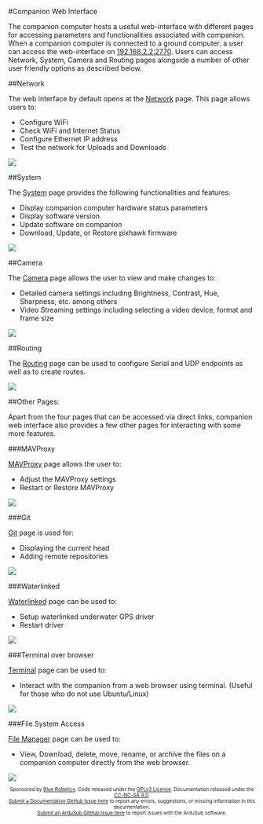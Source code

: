 #Companion Web Interface

The companion computer hosts a useful web-interface with different pages for accessing parameters and functionalities associated with companion. When a companion computer is connected to a ground computer, a user can access the web-interface on [192.168.2.2:2770](http://192.168.2.2:2770). Users can access Network, System, Camera and Routing pages alongside a number of other user friendly options as described below. 

##Network

The web interface by default opens at the [Network](http://192.168.2.2:2770/network) page. This page allows users to:

- Configure WiFi
- Check WiFi and Internet Status 
- Configure Ethernet IP address
- Test the network for Uploads and Downloads

<img src="/images/network-setup.png" class="img-responsive img-center" style="max-width:750px" />

##System

The [System](http://192.168.2.2:2770/system) page provides the following functionalities and features:

- Display companion computer hardware status parameters
- Display software version
- Update software on companion
- Download, Update, or Restore pixhawk firmware

<img src="/images/system-setup.png" class="img-responsive img-center" style="max-width:750px" />

##Camera

The [Camera](http://192.168.2.2:2770/camera) page allows the user to view and make changes to:
 
- Detailed camera settings including Brightness, Contrast, Hue, Sharpness, etc. among others
- Video Streaming settings including selecting a video device, format and frame size

<img src="/images/camera-setup.png" class="img-responsive img-center" style="max-width:750px" />

##Routing

The [Routing](http://192.168.2.2:2770/routing) page can be used to configure Serial and UDP endpoints as well as to create routes. 

<img src="/images/routing-setup.png" class="img-responsive img-center" style="max-width:750px" />

##Other Pages:

Apart from the four pages that can be accessed via direct links, companion web interface also provides a few other pages for interacting with some more features.

###MAVProxy

[MAVProxy](http://192.168.2.2:2770/mavproxy) page allows the user to:

- Adjust the MAVProxy settings
- Restart or Restore MAVProxy

<img src="/images/mavproxy-setup.png" class="img-responsive img-center" style="max-width:750px" />

###Git

[Git](http://192.168.2.2:2770/git) page is used for:

- Displaying the current head
- Adding remote repositories

<img src="/images/git-setup.png" class="img-responsive img-center" style="max-width:750px" />

###Waterlinked

[Waterlinked](http://192.168.2.2:2770/waterlinked) page can be used to: 

- Setup waterlinked underwater GPS driver
- Restart driver

<img src="/images/waterlinked-setup.png" class="img-responsive img-center" style="max-width:750px" />

###Terminal over browser

[Terminal](http://192.168.2.2:8088) page can be used to:

- Interact with the companion from a web browser using terminal. (Useful for those who do not use Ubuntu/Linux)

<img src="/images/terminal.png" class="img-responsive img-center" style="max-width:750px" />

###File System Access

[File Manager](http://192.168.2.2:7777) page can be used to:
 
- View, Download, delete, move, rename, or archive the files on a companion computer directly from the web browser.

<img src="/images/files.png" class="img-responsive img-center" style="max-width:750px" />


<p style="font-size:10px; text-align:center">
Sponsored by <a href="http://www.bluerobotics.com/">Blue Robotics</a>. Code released under the <a href="https://github.com/bluerobotics/ardusub/blob/master/COPYING.txt">GPLv3 License</a>. Documentation released under the <a href="https://creativecommons.org/licenses/by-nc-sa/4.0/">CC-NC-SA 4.0</a>.<br />
<a href="https://github.com/bluerobotics/ardusub-docs/issues/">Submit a Documentation GitHub Issue here</a> to report any errors, suggestions, or missing information in this documentation.<br />
<a href="https://github.com/bluerobotics/ardusub/issues/">Submit an ArduSub GitHub Issue here</a> to report issues with the ArduSub software.
</p>